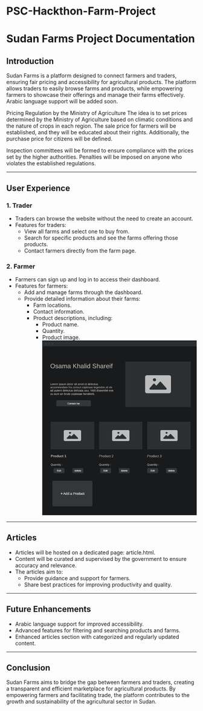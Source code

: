 # PSC-Hackthon-Farm-Project
# Sudan Farms Project Documentation

## Introduction
Sudan Farms is a platform designed to connect farmers and traders, ensuring fair pricing and accessibility for agricultural products. The platform allows traders to easily browse farms and products, while empowering farmers to showcase their offerings and manage their farms effectively. Arabic language support will be added soon.

Pricing Regulation by the Ministry of Agriculture
The idea is to set prices determined by the Ministry of Agriculture based on climatic conditions and the nature of crops in each region. The sale price for farmers will be established, and they will be educated about their rights. Additionally, the purchase price for citizens will be defined.

Inspection committees will be formed to ensure compliance with the prices set by the higher authorities. Penalties will be imposed on anyone who violates the established regulations.

---

## User Experience

### 1. Trader
- Traders can browse the website without the need to create an account.
- Features for traders:
  - View all farms and select one to buy from.
  - Search for specific products and see the farms offering those products.
  - Contact farmers directly from the farm page.

### 2. Farmer
- Farmers can sign up and log in to access their dashboard.
- Features for farmers:
  - Add and manage farms through the dashboard.
  - Provide detailed information about their farms:
    - Farm locations.
    - Contact information.
    - Product descriptions, including:
      - Product name.
      - Quantity.
      - Product image.
![Alt text](Front-end/images/Dashboard.PNG)

---

## Articles

- Articles will be hosted on a dedicated page: article.html.
- Content will be curated and supervised by the government to ensure accuracy and relevance.
- The articles aim to:
  - Provide guidance and support for farmers.
  - Share best practices for improving productivity and quality.

---

## Future Enhancements
- Arabic language support for improved accessibility.
- Advanced features for filtering and searching products and farms.
- Enhanced articles section with categorized and regularly updated content.

---

## Conclusion
Sudan Farms aims to bridge the gap between farmers and traders, creating a transparent and efficient marketplace for agricultural products. By empowering farmers and facilitating trade, the platform contributes to the growth and sustainability of the agricultural sector in Sudan.

